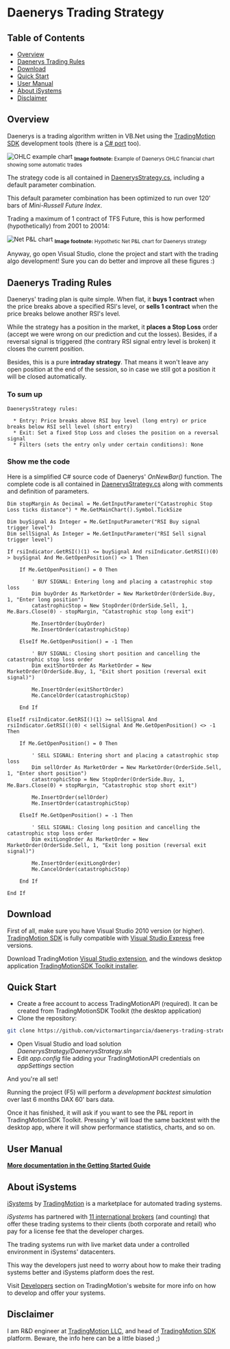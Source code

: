 Daenerys Trading Strategy
============================================

Table of Contents
----

* [Overview](#overview)
* [Daenerys Trading Rules](#daenerys-trading-rules)
* [Download](#download)
* [Quick Start](#quick-start)
* [User Manual](#user-manual)
* [About iSystems](#about-isystems)
* [Disclaimer](#disclaimer)

Overview
----

Daenerys is a trading algorithm written in VB.Net using the [TradingMotion SDK] development tools (there is a [C# port] too).

![OHLC example chart](markdown_files/OHLC.png)
<sub>__Image footnote:__ Example of Daenerys OHLC financial chart showing some automatic trades</sub>

The strategy code is all contained in [DaenerysStrategy.cs], including a default parameter combination.

This default parameter combination has been optimized to run over 120' bars of _Mini-Russell Future Index_.

Trading a maximum of 1 contract of TFS Future, this is how performed (hypothetically) from 2001 to 20014:

![Net P&L chart](markdown_files/PL.png)
<sub>__Image footnote:__ Hypothetic Net P&L chart for Daenerys strategy</sub>

Anyway, go open Visual Studio, clone the project and start with the trading algo development! Sure you can do better and improve all these figures :)

Daenerys Trading Rules
----

Daenerys' trading plan is quite simple. When flat, it __buys 1 contract__ when the price breaks above a specified RSI's level, or __sells 1 contract__ when the price breaks belowe another RSI's level.

While the strategy has a position in the market, it __places a Stop Loss__ order (accept we were wrong on our prediction and cut the losses). Besides, if a reversal signal is triggered (the contrary RSI signal entry level is broken) it closes the current position.

Besides, this is a pure __intraday strategy__. That means it won't leave any open position at the end of the session, so in case we still got a position it will be closed automatically.

### To sum up ###
```
DaenerysStrategy rules:

  * Entry: Price breaks above RSI buy level (long entry) or price breaks below RSI sell level (short entry)
  * Exit: Set a fixed Stop Loss and closes the position on a reversal signal
  * Filters (sets the entry only under certain conditions): None
```

### Show me the code ###

Here is a simplified C# source code of Daenerys' _OnNewBar()_ function. The complete code is all contained in [DaenerysStrategy.cs] along with comments and definition of parameters.

```VB.net
Dim stopMargin As Decimal = Me.GetInputParameter("Catastrophic Stop Loss ticks distance") * Me.GetMainChart().Symbol.TickSize

Dim buySignal As Integer = Me.GetInputParameter("RSI Buy signal trigger level")
Dim sellSignal As Integer = Me.GetInputParameter("RSI Sell signal trigger level")

If rsiIndicator.GetRSI()(1) <= buySignal And rsiIndicator.GetRSI()(0) > buySignal And Me.GetOpenPosition() <> 1 Then

    If Me.GetOpenPosition() = 0 Then

        ' BUY SIGNAL: Entering long and placing a catastrophic stop loss
        Dim buyOrder As MarketOrder = New MarketOrder(OrderSide.Buy, 1, "Enter long position")
        catastrophicStop = New StopOrder(OrderSide.Sell, 1, Me.Bars.Close(0) - stopMargin, "Catastrophic stop long exit")

        Me.InsertOrder(buyOrder)
        Me.InsertOrder(catastrophicStop)

    ElseIf Me.GetOpenPosition() = -1 Then

        ' BUY SIGNAL: Closing short position and cancelling the catastrophic stop loss order
        Dim exitShortOrder As MarketOrder = New MarketOrder(OrderSide.Buy, 1, "Exit short position (reversal exit signal)")

        Me.InsertOrder(exitShortOrder)
        Me.CancelOrder(catastrophicStop)

    End If

ElseIf rsiIndicator.GetRSI()(1) >= sellSignal And rsiIndicator.GetRSI()(0) < sellSignal And Me.GetOpenPosition() <> -1 Then

    If Me.GetOpenPosition() = 0 Then

        ' SELL SIGNAL: Entering short and placing a catastrophic stop loss
        Dim sellOrder As MarketOrder = New MarketOrder(OrderSide.Sell, 1, "Enter short position")
        catastrophicStop = New StopOrder(OrderSide.Buy, 1, Me.Bars.Close(0) + stopMargin, "Catastrophic stop short exit")

        Me.InsertOrder(sellOrder)
        Me.InsertOrder(catastrophicStop)

    ElseIf Me.GetOpenPosition() = -1 Then

        ' SELL SIGNAL: Closing long position and cancelling the catastrophic stop loss order
        Dim exitLongOrder As MarketOrder = New MarketOrder(OrderSide.Sell, 1, "Exit long position (reversal exit signal)")

        Me.InsertOrder(exitLongOrder)
        Me.CancelOrder(catastrophicStop)

    End If

End If
```

Download
----

First of all, make sure you have Visual Studio 2010 version (or higher). [TradingMotion SDK] is fully compatible with [Visual Studio Express] free versions.

Download TradingMotion [Visual Studio extension], and the windows desktop application [TradingMotionSDK Toolkit installer].


Quick Start
----

* Create a free account to access TradingMotionAPI (required). It can be created from TradingMotionSDK Toolkit (the desktop application)
* Clone the repository:
```sh
git clone https://github.com/victormartingarcia/daenerys-trading-strategy-csharp
```
* Open Visual Studio and load solution _DaenerysStrategy/DaenerysStrategy.sln_
* Edit _app.config_ file adding your TradingMotionAPI credentials on _appSettings_ section

And you're all set!

Running the project (F5) will perform a _development backtest simulation_ over last 6 months DAX 60' bars data.

Once it has finished, it will ask if you want to see the P&L report in TradingMotionSDK Toolkit. Pressing 'y' will load the same backtest with the desktop app, where it will show performance statistics, charts, and so on.

User Manual
----

__[More documentation in the Getting Started Guide]__

About iSystems
----

[iSystems] by [TradingMotion] is a marketplace for automated trading systems.

_iSystems_ has partnered with [11 international brokers](http://www.tradingmotion.com/Brokers) (and counting) that offer these trading systems to their clients (both corporate and retail) who pay for a license fee that the developer charges.

The trading systems run with live market data under a controlled environment in iSystems' datacenters.

This way the developers just need to worry about how to make their trading systems better and iSystems platform does the rest.

Visit [Developers] section on TradingMotion's website for more info on how to develop and offer your systems.

Disclaimer
----

I am R&D engineer at [TradingMotion LLC], and head of [TradingMotion SDK] platform. Beware, the info here can be a little biased ;)

  [C# port]: https://github.com/victormartingarcia/daenerys-trading-strategy-csharp
  [TradingMotion SDK]: http://sdk.tradingmotion.com
  [DaenerysStrategy.cs]: DaenerysStrategy/DaenerysStrategy.cs
  [iSystems platform]: https://www.isystems.com
  [iSystems.com]: https://www.isystems.com
  [iSystems]: https://www.isystems.com
  [TradingMotion LLC]: http://www.tradingmotion.com
  [TradingMotion]: http://www.tradingmotion.com
  [Developers]: http://www.tradingmotion.com/Strategies/Developers
  [Visual Studio Express]: http://www.visualstudio.com/en-us/downloads#d-2010-express
  [TradingMotion SDK website]: http://sdk.tradingmotion.com
  [TradingMotionSDK Toolkit installer]: http://sdk.tradingmotion.com/files/TradingMotionSDKInstaller.msi
  [Visual Studio extension]: http://sdk.tradingmotion.com/files/TradingMotionSDK_VisualStudio.vsix
  [More documentation in the Getting Started Guide]: http://sdk.tradingmotion.com/GettingStarted
